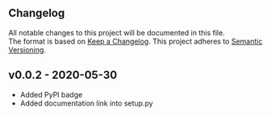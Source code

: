 ## Changelog
All notable changes to this project will be documented in this file. <br/>
The format is based on [Keep a Changelog](https://keepachangelog.com/en/1.0.0/). This project adheres to [Semantic Versioning](https://semver.org/spec/v2.0.0.html).

## v0.0.2 - 2020-05-30
- Added PyPI badge 
- Added documentation link into setup.py 